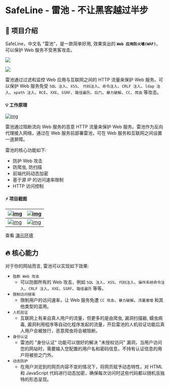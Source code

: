 # SafeLine - 雷池 - 不让黑客越过半步

## 👋 项目介绍

SafeLine，中文名 "雷池"，是一款简单好用, 效果突出的 **`Web 应用防火墙(WAF)`**，可以保护 Web 服务不受黑客攻击。

![](https://cdn.jsdelivr.net/gh/xiaoY233/PicList@main/public/assets/SafeLine.png)

![](https://img.shields.io/badge/Copyright-arch3rPro-ff9800?style=flat&logo=github&logoColor=white)

雷池通过过滤和监控 Web 应用与互联网之间的 HTTP 流量来保护 Web 服务。可以保护 Web 服务免受 `SQL 注入`、`XSS`、 `代码注入`、`命令注入`、`CRLF 注入`、`ldap 注入`、`xpath 注入`、`RCE`、`XXE`、`SSRF`、`路径遍历`、`后门`、`暴力破解`、`CC`、`爬虫` 等攻击。

#### 💡 工作原理

[![img](https://github.com/chaitin/SafeLine/raw/main/images/how-it-works.png)](https://github.com/chaitin/SafeLine/blob/main/images/how-it-works.png)

雷池通过阻断流向 Web 服务的恶意 HTTP 流量来保护 Web 服务。雷池作为反向代理接入网络，通过在 Web 服务前部署雷池，可在 Web 服务和互联网之间设置一道屏障。

雷池的核心功能如下:

- 防护 Web 攻击
- 防爬虫, 防扫描
- 前端代码动态加密
- 基于源 IP 的访问速率限制
- HTTP 访问控制

#### ⚡️ 项目截图

| [![img](https://github.com/chaitin/SafeLine/raw/main/images/screenshot-1.png)](https://github.com/chaitin/SafeLine/blob/main/images/screenshot-1.png) | [![img](https://github.com/chaitin/SafeLine/raw/main/images/screenshot-2.png)](https://github.com/chaitin/SafeLine/blob/main/images/screenshot-2.png) |
| ------------------------------------------------------------ | ------------------------------------------------------------ |
| [![img](https://github.com/chaitin/SafeLine/raw/main/images/screenshot-3.png)](https://github.com/chaitin/SafeLine/blob/main/images/screenshot-3.png) | [![img](https://github.com/chaitin/SafeLine/raw/main/images/screenshot-4.png)](https://github.com/chaitin/SafeLine/blob/main/images/screenshot-4.png) |

查看 [演示环境](https://demo.waf-ce.chaitin.cn:9443/)

## 🔥 核心能力

对于你的网站而言, 雷池可以实现如下效果:

- `阻断 Web 攻击`
  - 可以防御所有的 Web 攻击，例如 `SQL 注入`、`XSS`、`代码注入`、`操作系统命令注入`、`CRLF 注入`、`XXE`、`SSRF`、`路径遍历` 等等。
- `限制访问频率`
  - 限制用户的访问速率，让 Web 服务免遭 `CC 攻击`、`暴力破解`、`流量激增` 和其他类型的滥用。
- `人机验证`
  - 互联网上有来自真人用户的流量，但更多的是由爬虫, 漏洞扫描器, 蠕虫病毒, 漏洞利用程序等自动化程序发起的流量，开启雷池的人机验证功能后真人用户会被放行，恶意爬虫将会被阻断。
- `身份认证`
  - 雷池的 "身份认证" 功能可以很好的解决 "未授权访问" 漏洞，当用户访问您的网站时，需要输入您配置的用户名和密码信息，不持有认证信息的用户将被拒之门外。
- `动态防护`
  - 在用户浏览到的网页内容不变的情况下，将网页赋予动态特性，对 HTML 和 JavaScript 代码进行动态加密，确保每次访问时这些代码都以随机且独特的形态呈现。
